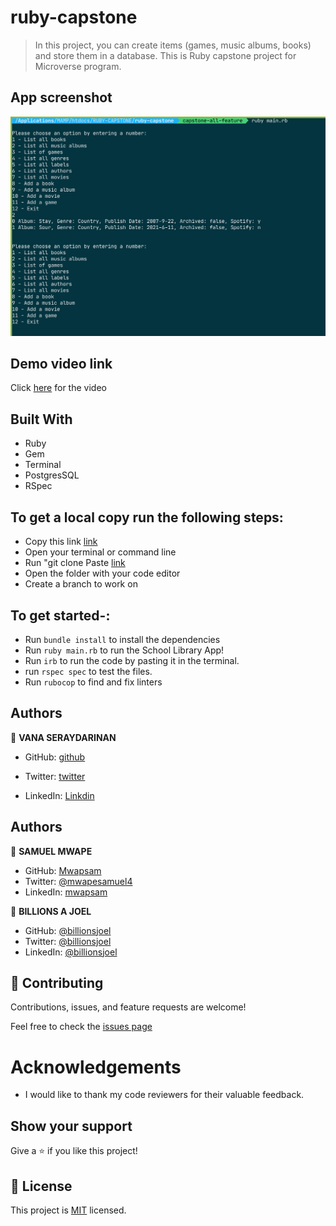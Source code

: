 # ruby-capstone
> In this project, you can create items (games, music albums, books) and store them in a database.
This is Ruby capstone project for Microverse program.

## App screenshot
![screenshot](./app-screenshot.png)

## Demo video link
 Click [here](https://drive.google.com/file/d/11wdxYx66bYJFhKwLA_us2CwkhSOH6yCa/view?usp=sharing) for the video

## Built With
- Ruby
- Gem
- Terminal
- PostgresSQL
- RSpec

## To get a local copy run the following steps:
- Copy this link [link](https://github.com/Mwapsam/ruby-capstone.git)
- Open your terminal or command line
- Run "git clone Paste [link](https://github.com/Mwapsam/ruby-capstone.git)
- Open the folder with your code editor
- Create a branch to work on

## To get started-:
  - Run `bundle install` to install the dependencies
  - Run  `ruby main.rb` to run the School Library App!
  - Run `irb` to run the code by pasting it in the terminal.
  - run `rspec spec` to test the files.
  - Run `rubocop` to find and fix linters

## Authors

👤 **VANA SERAYDARINAN**

- GitHub: [github](https://github.com/VSeray)

- Twitter: [twitter](https://twitter.com/home)

- LinkedIn: [Linkdin](https://www.linkedin.com/in/vana-seraydarian-936687191/?lipi=urn%3Ali%3Apage%3Ad_flagship3_feed%3BNyso4dw6Tz6UBL%2Fqkjvtvw%3D%3D)

## Authors

👤 **SAMUEL MWAPE**

- GitHub: [Mwapsam](https://github.com/Mwapsam)
- Twitter: [@mwapesamuel4](https://twitter.com/mwapesamuel4)
- LinkedIn: [mwapsam](https://www.linkedin.com/in/mwapsam/)


👤 **BILLIONS A JOEL**
- GitHub: [@billionsjoel](https://github.com/billionsjoel)
- Twitter: [@billionsjoel](https://twitter.com/billionsjoel)
- LinkedIn: [@billionsjoel](https://www.linkedin.com/in/billionsjoel/)

## 🤝 Contributing

Contributions, issues, and feature requests are welcome!

Feel free to check the [issues page](https://github.com/Mwapsam/ruby-capstone/issues)

# Acknowledgements
- I would like to thank my code reviewers for their valuable feedback.

## Show your support

Give a ⭐️ if you like this project!

## 📝 License
This project is [MIT](https://github.com/microverseinc/readme-template/blob/master/MIT.md) licensed.


